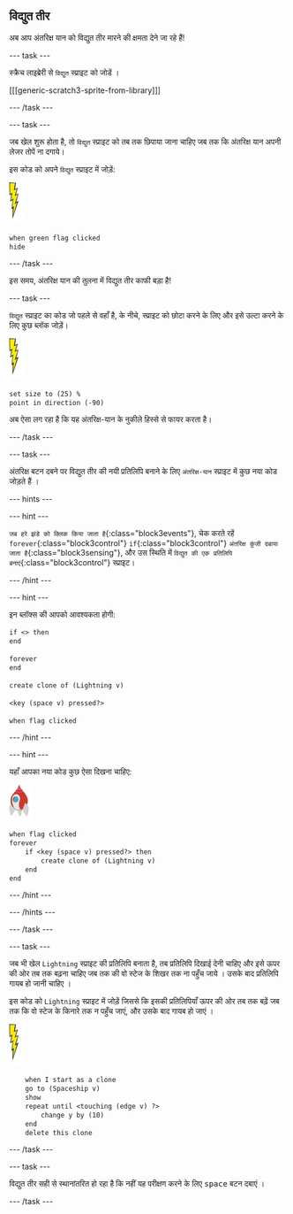 ## विद्युत तीर

अब आप अंतरिक्ष यान को विद्युत तीर मारने की क्षमता देने जा रहे हैं!

--- task ---

स्क्रैच लाइब्रेरी से `विद्युत` स्प्राइट को जोडें ।

[[[generic-scratch3-sprite-from-library]]]

--- /task ---

--- task ---

जब खेल शुरू होता है, तो `विद्युत` स्प्राइट को तब तक छिपाया जाना चाहिए जब तक कि अंतरिक्ष यान अपनी लेजर तोपें ना दगाये।

इस कोड को अपने `विद्युत` स्प्राइट में जोड़ें:

![lightning स्प्राइट](images/lightning-sprite.png)

```blocks3
when green flag clicked
hide
```

--- /task ---

इस समय, अंतरिक्ष यान की तुलना में विद्युत तीर काफी बड़ा है!

--- task ---

`विद्युत` स्प्राइट का कोड जो पहले से वहाँ है, के नीचे, स्प्राइट को छोटा करने के लिए और इसे उल्टा करने के लिए कुछ ब्लॉक जोड़ें।

![lightning स्प्राइट](images/lightning-sprite.png)

```blocks3
set size to (25) %
point in direction (-90)
```

अब ऐसा लग रहा है कि यह अंतरिक्ष-यान के नुकीले हिस्से से फायर करता है।

--- /task ---

--- task ---

<kbd>अंतरिक्ष</kbd> बटन दबने पर विद्युत तीर की नयी प्रतिलिपि बनाने के लिए `अंतरिक्ष-यान` स्प्राइट में कुछ नया कोड जोड़ते हैं ।

--- hints ---


--- hint ---

`जब हरे झंडे को क्लिक किया जाता है`{:class="block3events"}, चेक करते रहें `forever`{:class="block3control"} `if`{:class="block3control"} `अंतरिक्ष कुंजी दबाया जाता है`{:class="block3sensing"}, और उस स्थिति में `विद्युत की एक प्रतिलिपि बनाएं`{:class="block3control"} स्प्राइट।

--- /hint ---

--- hint ---

इन ब्लॉक्स की आपको आवश्यकता होगी:

```blocks3
if <> then
end

forever
end

create clone of (Lightning v)

<key (space v) pressed?>

when flag clicked
```

--- /hint ---

--- hint ---

यहाँ आपका नया कोड कुछ ऐसा दिखना चाहिए:

![रॉकेट स्प्राइट](images/rocket-sprite.png)

```blocks3
when flag clicked
forever
    if <key (space v) pressed?> then
        create clone of (Lightning v)
    end
end
```

--- /hint ---

--- /hints ---

--- /task ---

--- task ---

जब भी खेल `Lightning` स्प्राइट की प्रतिलिपि बनाता है, तब प्रतिलिपि दिखाई देनी चाहिए और इसे ऊपर की ओर तब तक बढ़ना चाहिए जब तक की वो स्टेज के शिखर तक ना पहुँच जाये । उसके बाद प्रतिलिपि गायब हो जानी चाहिए ।

इस कोड को `Lightning` स्प्राइट में जोड़ें जिससे कि इसकी प्रतिलिपियाँ ऊपर की ओर तब तक बढ़ें जब तक कि वो स्टेज के किनारे तक न पहुँच जाएं, और उसके बाद गायब हो जाएं ।

![lightning स्प्राइट](images/lightning-sprite.png)

```blocks3
    when I start as a clone
    go to (Spaceship v)
    show
    repeat until <touching (edge v) ?>
        change y by (10)
    end
    delete this clone
```

--- /task ---

--- task ---

विद्युत तीर सही से स्थानांतरित हो रहा है कि नहीं यह परीक्षण करने के लिए <kbd>space</kbd> बटन दबाएं ।

--- /task ---
